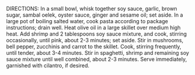 DIRECTIONS:
In a small bowl, whisk together soy sauce, garlic, brown sugar, sambal oelek, oyster sauce, ginger and sesame oil; set aside.
In a large pot of boiling salted water, cook pasta according to package instructions; drain well.
Heat olive oil in a large skillet over medium high heat. Add shrimp and 2 tablespoons soy sauce mixture, and cook, stirring occasionally, until pink, about 2-3 minutes; set aside.
Stir in mushrooms, bell pepper, zucchinis and carrot to the skillet. Cook, stirring frequently, until tender, about 3-4 minutes. Stir in spaghetti, shrimp and remaining soy sauce mixture until well combined, about 2-3 minutes.
Serve immediately, garnished with cilantro, if desired.